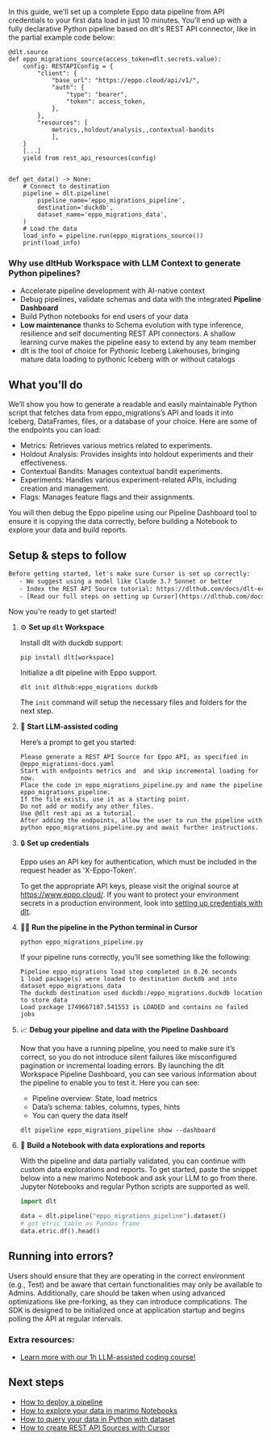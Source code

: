 In this guide, we'll set up a complete Eppo data pipeline from API credentials to your first data load in just 10 minutes. You'll end up with a fully declarative Python pipeline based on dlt's REST API connector, like in the partial example code below:

```python-outcome
@dlt.source
def eppo_migrations_source(access_token=dlt.secrets.value):
    config: RESTAPIConfig = {
        "client": {
            "base_url": "https://eppo.cloud/api/v1/",
            "auth": {
                "type": "bearer",
                "token": access_token,
            },
        },
        "resources": [
            metrics,,holdout/analysis,,contextual-bandits
            ],
    }
    [...]
    yield from rest_api_resources(config)


def get_data() -> None:
    # Connect to destination
    pipeline = dlt.pipeline(
        pipeline_name='eppo_migrations_pipeline',
        destination='duckdb',
        dataset_name='eppo_migrations_data', 
    )
    # Load the data
    load_info = pipeline.run(eppo_migrations_source())
    print(load_info) 
```

### Why use dltHub Workspace with LLM Context to generate Python pipelines?

- Accelerate pipeline development with AI-native context
- Debug pipelines, validate schemas and data with the integrated **Pipeline Dashboard**
- Build Python notebooks for end users of your data
- **Low maintenance** thanks to Schema evolution with type inference, resilience and self documenting REST API connectors. A shallow learning curve makes the pipeline easy to extend by any team member
- dlt is the tool of choice for Pythonic Iceberg Lakehouses, bringing mature data loading to pythonic Iceberg with or without catalogs

## What you’ll do

We’ll show you how to generate a readable and easily maintainable Python script that fetches data from eppo_migrations’s API and loads it into Iceberg, DataFrames, files, or a database of your choice. Here are some of the endpoints you can load:

- Metrics: Retrieves various metrics related to experiments.
- Holdout Analysis: Provides insights into holdout experiments and their effectiveness.
- Contextual Bandits: Manages contextual bandit experiments.
- Experiments: Handles various experiment-related APIs, including creation and management.
- Flags: Manages feature flags and their assignments.

You will then debug the Eppo pipeline using our Pipeline Dashboard tool to ensure it is copying the data correctly, before building a Notebook to explore your data and build reports.

## Setup & steps to follow

```default
Before getting started, let's make sure Cursor is set up correctly:
   - We suggest using a model like Claude 3.7 Sonnet or better
   - Index the REST API Source tutorial: https://dlthub.com/docs/dlt-ecosystem/verified-sources/rest_api/ and add it to context as **@dlt rest api**
   - [Read our full steps on setting up Cursor](https://dlthub.com/docs/dlt-ecosystem/llm-tooling/cursor-restapi#23-configuring-cursor-with-documentation)
```

Now you're ready to get started!

1. ⚙️ **Set up `dlt` Workspace**
    
    Install dlt with duckdb support:
    ```shell
    pip install dlt[workspace]
    ```

    Initialize a dlt pipeline with Eppo support.
    ```shell
    dlt init dlthub:eppo_migrations duckdb
    ```

    The `init` command will setup the necessary files and folders for the next step.
    
2. 🤠 **Start LLM-assisted coding**
    
    Here’s a prompt to get you started:
    
    ```prompt
    Please generate a REST API Source for Eppo API, as specified in @eppo_migrations-docs.yaml 
    Start with endpoints metrics and  and skip incremental loading for now. 
    Place the code in eppo_migrations_pipeline.py and name the pipeline eppo_migrations_pipeline. 
    If the file exists, use it as a starting point. 
    Do not add or modify any other files. 
    Use @dlt rest api as a tutorial. 
    After adding the endpoints, allow the user to run the pipeline with python eppo_migrations_pipeline.py and await further instructions.
    ```

    
3. 🔒 **Set up credentials** 
    
    Eppo uses an API key for authentication, which must be included in the request header as 'X-Eppo-Token'.
    
    To get the appropriate API keys, please visit the original source at https://www.eppo.cloud/.
    If you want to protect your environment secrets in a production environment, look into [setting up credentials with dlt](https://dlthub.com/docs/walkthroughs/add_credentials).
    
4. 🏃‍♀️ **Run the pipeline in the Python terminal in Cursor**
    
    ```shell
    python eppo_migrations_pipeline.py
    ```
    
    If your pipeline runs correctly, you’ll see something like the following:
    
    ```shell
    Pipeline eppo_migrations load step completed in 0.26 seconds
    1 load package(s) were loaded to destination duckdb and into dataset eppo_migrations_data
    The duckdb destination used duckdb:/eppo_migrations.duckdb location to store data
    Load package 1749667187.541553 is LOADED and contains no failed jobs
    ```
    
5. 📈 **Debug your pipeline and data with the Pipeline Dashboard**

    Now that you have a running pipeline, you need to make sure it’s correct, so you do not introduce silent failures like misconfigured pagination or incremental loading errors. By launching the dlt Workspace Pipeline Dashboard, you can see various information about the pipeline to enable you to test it. Here you can see:
    - Pipeline overview: State, load metrics
    - Data’s schema: tables, columns, types, hints
    - You can query the data itself
    
    ```shell
    dlt pipeline eppo_migrations_pipeline show --dashboard
    ```
    
6. 🐍 **Build a Notebook with data explorations and reports**

    With the pipeline and data partially validated, you can continue with custom data explorations and reports. To get started, paste the snippet below into a new marimo Notebook and ask your LLM to go from there. Jupyter Notebooks and regular Python scripts are supported as well.

    
    ```python
    import dlt

   data = dlt.pipeline("eppo_migrations_pipeline").dataset()
   # get etric table as Pandas frame
   data.etric.df().head()
    ```

## Running into errors?

Users should ensure that they are operating in the correct environment (e.g., Test) and be aware that certain functionalities may only be available to Admins. Additionally, care should be taken when using advanced optimizations like pre-forking, as they can introduce complications. The SDK is designed to be initialized once at application startup and begins polling the API at regular intervals.

### Extra resources:

- [Learn more with our 1h LLM-assisted coding course!](https://www.youtube.com/watch?v=GGid70rnJuM)

## Next steps

- [How to deploy a pipeline](https://dlthub.com/docs/walkthroughs/deploy-a-pipeline)
- [How to explore your data in marimo Notebooks](https://dlthub.com/docs/general-usage/dataset-access/marimo)
- [How to query your data in Python with dataset](https://dlthub.com/docs/general-usage/dataset-access/dataset)
- [How to create REST API Sources with Cursor](https://dlthub.com/docs/dlt-ecosystem/llm-tooling/cursor-restapi)